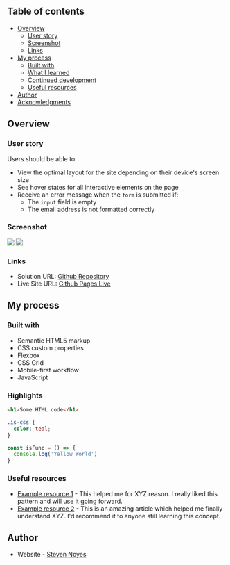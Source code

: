 ## Table of contents

- [Overview](#overview)
  - [User story](#user-story)
  - [Screenshot](#screenshot)
  - [Links](#links)
- [My process](#my-process)
  - [Built with](#built-with)
  - [What I learned](#what-i-learned)
  - [Continued development](#continued-development)
  - [Useful resources](#useful-resources)
- [Author](#author)
- [Acknowledgments](#acknowledgments)

## Overview

### User story

Users should be able to:

- View the optimal layout for the site depending on their device's screen size
- See hover states for all interactive elements on the page
- Receive an error message when the `form` is submitted if:
  - The `input` field is empty
  - The email address is not formatted correctly

### Screenshot

![](./screenshot.jpg)
![](./screenshot.jpg)


### Links

- Solution URL: [Github Repository](https://github.com/SteveNoyes/coming-soon-base-apparel)
- Live Site URL: [Github Pages Live](https://stevenoyes.github.io/coming-soon-base-apparel/)

## My process

### Built with

- Semantic HTML5 markup
- CSS custom properties
- Flexbox
- CSS Grid
- Mobile-first workflow
- JavaScript

### Highlights


```html
<h1>Some HTML code</h1>
```
```css
.is-css {
  color: teal;
}
```
```js
const isFunc = () => {
  console.log('Yellow World')
}
```

### Useful resources

- [Example resource 1](https://www.example.com) - This helped me for XYZ reason. I really liked this pattern and will use it going forward.
- [Example resource 2](https://www.example.com) - This is an amazing article which helped me finally understand XYZ. I'd recommend it to anyone still learning this concept.

## Author

- Website - [Steven Noyes](https://www.stevenmnoyes.com)